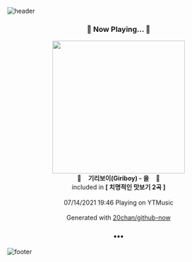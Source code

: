 ![header](https://capsule-render.vercel.app/api?type=wave&height=170&section=header&text=Hi.%20I'm%20SHIFT&fontColor=090707&fontAlignX=45&fontAlignY=65&fontSize=100)

<h3 align="center">🎵 Now Playing... 🎵</h3>
<p align="center">
  <a href="https://music.youtube.com/watch?v=aZCfbL5oIeI">
    <img width="300" src="https://lh3.googleusercontent.com/xYae6fkCp-dtyd69njrYn6ko1g4euKRz13JaJoiAt904hzWC1lOqqD2KY08Qczjp29mDu7-uxHvSFfFd">
  </a>
  <br>
  🎵&nbsp&nbsp&nbsp <b>기리보이(Giriboy) - 을</b> &nbsp&nbsp&nbsp🎵
  <br>
  included in <b>[ 치명적인 맛보기 2곡 ]</b>
  
  <br />
  <br />
  07/14/2021 19:46 Playing on YTMusic
  <br />
  <br />
  Generated with <a href="https://github.com/20chan/github-now">20chan/github-now</a>
</p>

<h3 align="center">•••</h3>

![footer](https://capsule-render.vercel.app/api?type=wave&height=150&section=footer)
